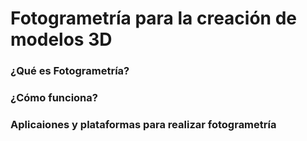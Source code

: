 # Fotogrametría para la creación de modelos 3D

### ¿Qué es Fotogrametría?

### ¿Cómo funciona?

### Aplicaiones y plataformas para realizar fotogrametría
